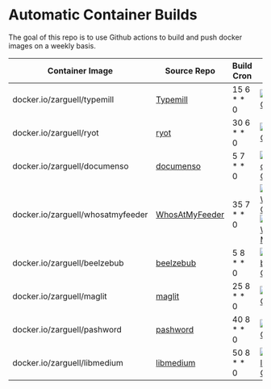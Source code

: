 # Automatic Container Builds

The goal of this repo is to use Github actions to build and push docker images on a weekly basis.

| Container Image | Source Repo | Build Cron | Build Status | Architectures |
| --------------- | ----------- | ---------- | ------------ | ------------- |
| docker.io/zarguell/typemill | [Typemill](https://github.com/typemill/typemill) | 15 6 * * 0 | [![Build Typemill Container](https://github.com/zarguell/auto_container_builds/actions/workflows/typemill.yml/badge.svg)](https://github.com/zarguell/auto_container_builds/actions/workflows/typemill.yml) | amd64, arm64 |
| docker.io/zarguell/ryot | [ryot](https://github.com/IgnisDa/ryot) | 30 6 * * 0 | [![Build Ryot Container](https://github.com/zarguell/auto_container_builds/actions/workflows/ryot.yml/badge.svg)](https://github.com/zarguell/auto_container_builds/actions/workflows/ryot.yml) | arm64 |
| docker.io/zarguell/documenso | [documenso](https://github.com/documenso/documenso) | 5 7 * * 0 | [![Build documenso Container](https://github.com/zarguell/auto_container_builds/actions/workflows/documenso.yml/badge.svg)](https://github.com/zarguell/auto_container_builds/actions/workflows/documenso.yml) | amd64, arm64 |
| docker.io/zarguell/whosatmyfeeder | [WhosAtMyFeeder](https://github.com/mmcc-xx/WhosAtMyFeeder) | 35 7 * * 0 | [![Build WhosAtMyFeeder Container](https://github.com/zarguell/auto_container_builds/actions/workflows/WhosAtMyFeeder.yml/badge.svg)](https://github.com/zarguell/auto_container_builds/actions/workflows/WhosAtMyFeeder.yml) [![Extract WhosAtMyFeeder Model](https://github.com/zarguell/auto_container_builds/actions/workflows/WhosAtMyFeeder-model.yml/badge.svg)](https://github.com/zarguell/auto_container_builds/actions/workflows/WhosAtMyFeeder-model.yml) | amd64, arm64 |
| docker.io/zarguell/beelzebub | [beelzebub](https://github.com/mariocandela/beelzebub) | 5 8 * * 0 | [![Build beelzebub Container](https://github.com/zarguell/auto_container_builds/actions/workflows/beelzebub.yml/badge.svg)](https://github.com/zarguell/auto_container_builds/actions/workflows/beelzebub.yml) | arm64 |
| docker.io/zarguell/maglit | [maglit](https://github.com/NayamAmarshe/MagLit) | 25 8 * * 0 | [![Build maglit Container](https://github.com/zarguell/auto_container_builds/actions/workflows/maglit.yml/badge.svg)](https://github.com/zarguell/auto_container_builds/actions/workflows/maglit.yml) | amd64, arm64 |
| docker.io/zarguell/pashword | [pashword](https://github.com/pashword/pashword) | 40 8 * * 0 | [![Build pashword Container](https://github.com/zarguell/auto_container_builds/actions/workflows/pashword.yml/badge.svg)](https://github.com/zarguell/auto_container_builds/actions/workflows/pashword.yml) | amd64, arm64 |
| docker.io/zarguell/libmedium | [libmedium](https://git.batsense.net/realaravinth/libmedium) | 50 8 * * 0 | [![Build libmedium Container](https://github.com/zarguell/auto_container_builds/actions/workflows/libmedium.yml/badge.svg)](https://github.com/zarguell/auto_container_builds/actions/workflows/libmedium.yml) | amd64, arm64 |
